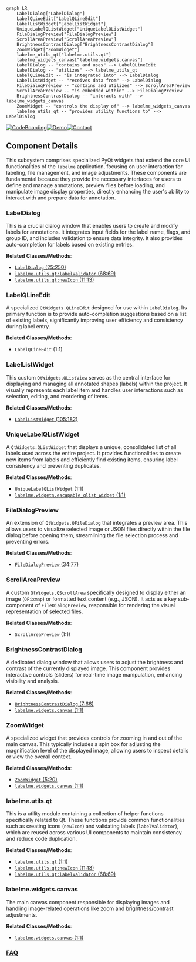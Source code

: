 ```mermaid
graph LR
    LabelDialog["LabelDialog"]
    LabelQLineEdit["LabelQLineEdit"]
    LabelListWidget["LabelListWidget"]
    UniqueLabelQListWidget["UniqueLabelQListWidget"]
    FileDialogPreview["FileDialogPreview"]
    ScrollAreaPreview["ScrollAreaPreview"]
    BrightnessContrastDialog["BrightnessContrastDialog"]
    ZoomWidget["ZoomWidget"]
    labelme_utils_qt["labelme.utils.qt"]
    labelme_widgets_canvas["labelme.widgets.canvas"]
    LabelDialog -- "contains and uses" --> LabelQLineEdit
    LabelDialog -- "utilizes" --> labelme_utils_qt
    LabelQLineEdit -- "is integrated into" --> LabelDialog
    LabelListWidget -- "receives data from" --> LabelDialog
    FileDialogPreview -- "contains and utilizes" --> ScrollAreaPreview
    ScrollAreaPreview -- "is embedded within" --> FileDialogPreview
    BrightnessContrastDialog -- "interacts with" --> labelme_widgets_canvas
    ZoomWidget -- "controls the display of" --> labelme_widgets_canvas
    labelme_utils_qt -- "provides utility functions to" --> LabelDialog
```
[![CodeBoarding](https://img.shields.io/badge/Generated%20by-CodeBoarding-9cf?style=flat-square)](https://github.com/CodeBoarding/GeneratedOnBoardings)[![Demo](https://img.shields.io/badge/Try%20our-Demo-blue?style=flat-square)](https://www.codeboarding.org/demo)[![Contact](https://img.shields.io/badge/Contact%20us%20-%20contact@codeboarding.org-lightgrey?style=flat-square)](mailto:contact@codeboarding.org)

## Component Details

This subsystem comprises specialized PyQt widgets that extend the core UI functionalities of the `labelme` application, focusing on user interaction for labeling, file management, and image adjustments. These components are fundamental because they provide the necessary interfaces for users to define and manage annotations, preview files before loading, and manipulate image display properties, directly enhancing the user's ability to interact with and prepare data for annotation.

### LabelDialog
This is a crucial dialog window that enables users to create and modify labels for annotations. It integrates input fields for the label name, flags, and group ID, and includes validation to ensure data integrity. It also provides auto-completion for labels based on existing entries.


**Related Classes/Methods**:

- <a href="https://github.com/wkentaro/labelme/blob/master/labelme/widgets/label_dialog.py#L25-L250" target="_blank" rel="noopener noreferrer">`LabelDialog` (25:250)</a>
- <a href="https://github.com/wkentaro/labelme/blob/master/labelme/utils/qt.py#L68-L69" target="_blank" rel="noopener noreferrer">`labelme.utils.qt:labelValidator` (68:69)</a>
- <a href="https://github.com/wkentaro/labelme/blob/master/labelme/utils/qt.py#L11-L13" target="_blank" rel="noopener noreferrer">`labelme.utils.qt:newIcon` (11:13)</a>


### LabelQLineEdit
A specialized `QtWidgets.QLineEdit` designed for use within `LabelDialog`. Its primary function is to provide auto-completion suggestions based on a list of existing labels, significantly improving user efficiency and consistency during label entry.


**Related Classes/Methods**:

- `LabelQLineEdit` (1:1)


### LabelListWidget
This custom `QtWidgets.QListView` serves as the central interface for displaying and managing all annotated shapes (labels) within the project. It visually represents each label item and handles user interactions such as selection, editing, and reordering of items.


**Related Classes/Methods**:

- <a href="https://github.com/wkentaro/labelme/blob/master/labelme/widgets/label_list_widget.py#L105-L182" target="_blank" rel="noopener noreferrer">`LabelListWidget` (105:182)</a>


### UniqueLabelQListWidget
A `QtWidgets.QListWidget` that displays a unique, consolidated list of all labels used across the entire project. It provides functionalities to create new items from labels and efficiently find existing items, ensuring label consistency and preventing duplicates.


**Related Classes/Methods**:

- `UniqueLabelQListWidget` (1:1)
- <a href="https://github.com/wkentaro/labelme/blob/master/labelme/widgets/escapable_qlist_widget.py#L1-L1" target="_blank" rel="noopener noreferrer">`labelme.widgets.escapable_qlist_widget` (1:1)</a>


### FileDialogPreview
An extension of `QtWidgets.QFileDialog` that integrates a preview area. This allows users to visualize selected image or JSON files directly within the file dialog before opening them, streamlining the file selection process and preventing errors.


**Related Classes/Methods**:

- <a href="https://github.com/wkentaro/labelme/blob/master/labelme/widgets/file_dialog_preview.py#L34-L77" target="_blank" rel="noopener noreferrer">`FileDialogPreview` (34:77)</a>


### ScrollAreaPreview
A custom `QtWidgets.QScrollArea` specifically designed to display either an image (`QPixmap`) or formatted text content (e.g., JSON). It acts as a key sub-component of `FileDialogPreview`, responsible for rendering the visual representation of selected files.


**Related Classes/Methods**:

- `ScrollAreaPreview` (1:1)


### BrightnessContrastDialog
A dedicated dialog window that allows users to adjust the brightness and contrast of the currently displayed image. This component provides interactive controls (sliders) for real-time image manipulation, enhancing visibility and analysis.


**Related Classes/Methods**:

- <a href="https://github.com/wkentaro/labelme/blob/master/labelme/widgets/brightness_contrast_dialog.py#L7-L66" target="_blank" rel="noopener noreferrer">`BrightnessContrastDialog` (7:66)</a>
- <a href="https://github.com/wkentaro/labelme/blob/master/labelme/widgets/canvas.py#L1-L1" target="_blank" rel="noopener noreferrer">`labelme.widgets.canvas` (1:1)</a>


### ZoomWidget
A specialized widget that provides controls for zooming in and out of the main canvas. This typically includes a spin box for adjusting the magnification level of the displayed image, allowing users to inspect details or view the overall context.


**Related Classes/Methods**:

- <a href="https://github.com/wkentaro/labelme/blob/master/labelme/widgets/zoom_widget.py#L5-L20" target="_blank" rel="noopener noreferrer">`ZoomWidget` (5:20)</a>
- <a href="https://github.com/wkentaro/labelme/blob/master/labelme/widgets/canvas.py#L1-L1" target="_blank" rel="noopener noreferrer">`labelme.widgets.canvas` (1:1)</a>


### labelme.utils.qt
This is a utility module containing a collection of helper functions specifically related to Qt. These functions provide common functionalities such as creating icons (`newIcon`) and validating labels (`labelValidator`), which are reused across various UI components to maintain consistency and reduce code duplication.


**Related Classes/Methods**:

- <a href="https://github.com/wkentaro/labelme/blob/master/labelme/utils/qt.py#L1-L1" target="_blank" rel="noopener noreferrer">`labelme.utils.qt` (1:1)</a>
- <a href="https://github.com/wkentaro/labelme/blob/master/labelme/utils/qt.py#L11-L13" target="_blank" rel="noopener noreferrer">`labelme.utils.qt:newIcon` (11:13)</a>
- <a href="https://github.com/wkentaro/labelme/blob/master/labelme/utils/qt.py#L68-L69" target="_blank" rel="noopener noreferrer">`labelme.utils.qt:labelValidator` (68:69)</a>


### labelme.widgets.canvas
The main canvas component responsible for displaying images and handling image-related operations like zoom and brightness/contrast adjustments.


**Related Classes/Methods**:

- <a href="https://github.com/wkentaro/labelme/blob/master/labelme/widgets/canvas.py#L1-L1" target="_blank" rel="noopener noreferrer">`labelme.widgets.canvas` (1:1)</a>




### [FAQ](https://github.com/CodeBoarding/GeneratedOnBoardings/tree/main?tab=readme-ov-file#faq)